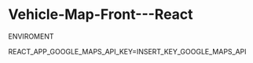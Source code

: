 # Vehicle-Map-Front---React



ENVIROMENT

REACT_APP_GOOGLE_MAPS_API_KEY=INSERT_KEY_GOOGLE_MAPS_API
